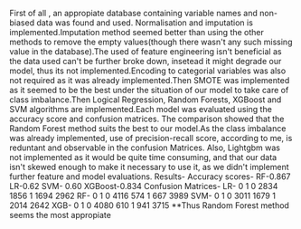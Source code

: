First of all , an appropiate database containing variable names and non-biased data was found and used.
Normalisation and imputation is implemented.Imputation method seemed better than using the other methods to remove the empty values(though there wasn't any such missing value in the database).The used of feature engineering isn't beneficial as the data used can't be further broke down, insetead it might degrade our model, thus its not implemented.Encoding to categorial variables was also not required as it was already implemented.Then SMOTE was implemented as it seemed to be the best under the situation of our model to take care of class imbalance.Then Logical Regression, Random Forests, XGBoost and SVM algorithms are implemented.Each model was evaluated using the accuracy score and confusion matrices. The comparison showed that the Random Forest method suits the best to our model.As the class imbalance was already implemented, use of precision-recall score, according to me, is reduntant and observable in the confusion Matrices. Also, Lightgbm was not implemented as it would be quite time consuming, and that our data isn't skewed enough to make it necessary to use it, as we didn't implement further feature and model evaluations.
Results-
Accuracy scores-
RF-0.867
LR-0.62
SVM- 0.60
XGBoost-0.834
Confusion Matrices-
LR-
    0     1
0  2834  1856
1  1694  2962
RF- 
     0     1
0  4116   574
1   667  3989
SVM-
      0     1
0  3011  1679
1  2014  2642
XGB-
      0     1
0  4080   610
1   941  3715
**Thus Random Forest method seems the most appropiate